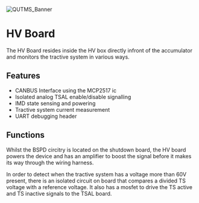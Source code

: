 ![QUTMS_Banner](https://raw.githubusercontent.com/Technosasquach/QUTMS_Master/master/src/qutmsBanner.jpg)
# HV Board
The HV Board resides inside the HV box directly infront of the accumulator and monitors the tractive system in various ways.

## Features

- CANBUS Interface using the MCP2517 ic
- Isolated analog TSAL enable/disable signalling
- IMD state sensing and powering
- Tractive system current measurement
- UART debugging header

## Functions

Whilst the BSPD circitry is located on the shutdown board, the HV board powers the device and has an amplifier to boost the signal before it makes its way through the wiring harness.

In order to detect when the tractive system has a voltage more than 60V present, there is an isolated circuit on board that compares a divided TS voltage with a reference voltage. It also has a mosfet to drive the TS active and TS inactive signals to the TSAL board.
